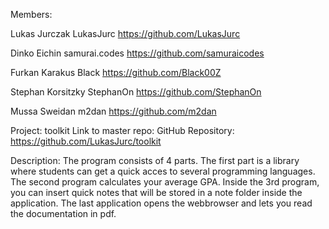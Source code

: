Members:
    
Lukas Jurczak
LukasJurc
https://github.com/LukasJurc

Dinko Eichin
samurai.codes
https://github.com/samuraicodes

Furkan Karakus
Black
https://github.com/Black00Z

Stephan  Korsitzky
StephanOn
https://github.com/StephanOn

Mussa Sweidan
m2dan
https://github.com/m2dan


Project: toolkit
Link to master repo: GitHub Repository: https://github.com/LukasJurc/toolkit

Description:
The program consists of 4 parts. The first part is a library where students can get a quick acces to several programming languages. The second program calculates your average GPA.
Inside the 3rd program, you can insert quick notes that will be stored in a note folder inside the application. The last application opens the webbrowser and lets you read the documentation in pdf.
